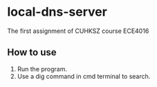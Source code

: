 # local-dns-server
The first assignment of CUHKSZ course ECE4016

## How to use
1. Run the program.
2. Use a dig command in cmd terminal to search. 